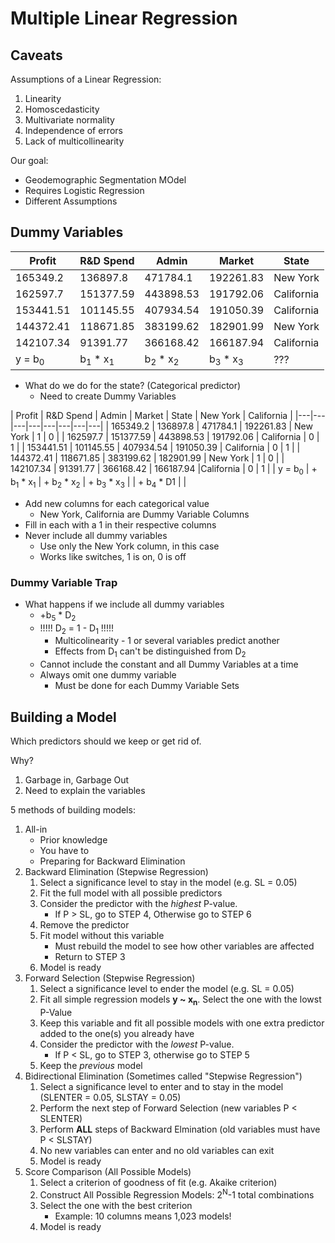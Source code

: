 # Multiple Linear Regression

## Caveats

Assumptions of a Linear Regression:

1. Linearity
2. Homoscedasticity
3. Multivariate normality
4. Independence of errors
5. Lack of multicollinearity

Our goal:

- Geodemographic Segmentation MOdel
- Requires Logistic Regression
- Different Assumptions

## Dummy Variables

| Profit | R&D Spend | Admin | Market | State |
|---|---|---|---|---|
| 165349.2 | 136897.8 | 471784.1 | 192261.83 | New York |
| 162597.7 | 151377.59 | 443898.53 | 191792.06 | California |
| 153441.51 | 101145.55 | 407934.54 | 191050.39 | California |
| 144372.41 | 118671.85 | 383199.62 | 182901.99 | New York |
| 142107.34 | 91391.77 | 366168.42 | 166187.94 |California |
| y = b<sub>0</sub> | b<sub>1</sub> * x<sub>1</sub> | b<sub>2</sub> * x<sub>2</sub> | b<sub>3</sub> * x<sub>3</sub> | ??? |

- What do we do for the state? (Categorical predictor)
  - Need to create Dummy Variables

| Profit | R&D Spend | Admin | Market | State | New York | California |
|---|---|---|---|---|---|---|---|
| 165349.2 | 136897.8 | 471784.1 | 192261.83 | New York | 1 | 0 |
| 162597.7 | 151377.59 | 443898.53 | 191792.06 | California | 0 | 1 |
| 153441.51 | 101145.55 | 407934.54 | 191050.39 | California | 0 | 1 |
| 144372.41 | 118671.85 | 383199.62 | 182901.99 | New York | 1 | 0 |
| 142107.34 | 91391.77 | 366168.42 | 166187.94 |California | 0 | 1 |
| y = b<sub>0</sub> | + b<sub>1</sub> * x<sub>1</sub> | + b<sub>2</sub> * x<sub>2</sub> | + b<sub>3</sub> * x<sub>3</sub> | | + b<sub>4</sub> * D1 | |

- Add new columns for each categorical value
  - New York, California are Dummy Variable Columns
- Fill in each with a 1 in their respective columns
- Never include all dummy variables
  - Use only the New York column, in this case
  - Works like switches, 1 is on, 0 is off

### Dummy Variable Trap

- What happens if we include all dummy variables
  - +b<sub>5</sub> * D<sub>2</sub>
  - !!!!! D<sub>2</sub> = 1 - D<sub>1</sub> !!!!!
    - Multicolinearity - 1 or several variables predict another
    - Effects from D<sub>1</sub> can't be distinguished from D<sub>2</sub>
  - Cannot include the constant and all Dummy Variables at a time
  - Always omit one dummy variable
    - Must be done for each Dummy Variable Sets

## Building a Model

Which predictors should we keep or get rid of.

Why?

1. Garbage in, Garbage Out
2. Need to explain the variables

5 methods of building models:

1. All-in
   - Prior knowledge
   - You have to
   - Preparing for Backward Elimination
2. Backward Elimination (Stepwise Regression)
   1. Select a significance level to stay in the model (e.g. SL = 0.05)
   2. Fit the full model with all possible predictors
   3. Consider the predictor with the _highest_ P-value.
      - If P > SL, go to STEP 4, Otherwise go to STEP 6
   4. Remove the predictor
   5. Fit model without this variable
      - Must rebuild the model to see how other variables are affected
      - Return to STEP 3
   6. Model is ready
3. Forward Selection (Stepwise Regression)
   1. Select a significance level to ender the model (e.g. SL = 0.05)
   2. Fit all simple regression models **y ~ x<sub>n</sub>**. Select the one with the lowst P-Value
   3. Keep this variable and fit all possible models with one extra predictor added to the one(s) you already have
   4. Consider the predictor with the _lowest_ P-value.
      - If P < SL, go to STEP 3, otherwise go to STEP 5
   5. Keep the _previous_ model
4. Bidirectional Elimination (Sometimes called "Stepwise Regression")
   1. Select a significance level to enter and to stay in the model (SLENTER = 0.05, SLSTAY = 0.05)
   2. Perform the next step of Forward Selection (new variables P < SLENTER)
   3. Perform **ALL** steps of Backward Elmination (old variables must have P < SLSTAY)
   4. No new variables can enter and no old variables can exit
   5. Model is ready
5. Score Comparison (All Possible Models)
   1. Select a criterion of goodness of fit (e.g. Akaike criterion)
   2. Construct All Possible Regression Models: 2<sup>N</sup>-1 total combinations
   3. Select the one with the best criterion
      - Example: 10 columns means 1,023 models!
   4. Model is ready

